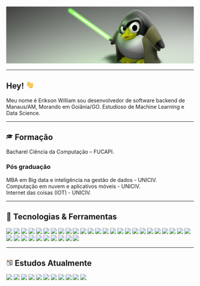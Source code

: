 ![Header](https://raw.githubusercontent.com/eriksonwilliam/eriksonwilliam/master/assets/131825.jpg "Header")

----------

## Hey! <img src="https://github.com/eriksonwilliam/eriksonwilliam/blob/master/assets/hi.gif" width="22px">

Meu nome é Erikson William sou desenvolvedor de software backend de Manaus/AM, Morando em Goiânia/GO. Estudioso de Machine Learning e Data Science.

----------

##  <img src="https://github.com/eriksonwilliam/eriksonwilliam/blob/master/assets/business-graduation-cap-icon.png" width="18px"> Formação

Bacharel Ciência da Computação – FUCAPI.

### Pós graduação

MBA em Big data e inteligência na gestão de dados - UNICIV.  
Computação em nuvem e aplicativos móveis - UNICIV.  
Internet das coisas (IOT) - UNICIV.  

----------

## 🔧 Tecnologias & Ferramentas
<code><img height="32" src="https://www.vectorlogo.zone/logos/linux/linux-ar21.svg"></a></code>
<code><img height="32" src="https://www.vectorlogo.zone/logos/java/java-ar21.svg"></a></code>
<code><img height="32" src="https://www.vectorlogo.zone/logos/springio/springio-ar21.svg"></a></code>
<code><img height="23" src="https://raw.githubusercontent.com/get-icon/geticon/fc0f660daee147afb4a56c64e12bde6486b73e39/icons/quarkus.svg"></a></code>
<code><img height="32" src="https://www.vectorlogo.zone/logos/nodejs/nodejs-ar21.svg"></a></code>
<code><img height="32" src="https://www.vectorlogo.zone/logos/nestjs/nestjs-ar21.svg"></a></code>
<code><img height="32" src="https://www.vectorlogo.zone/logos/python/python-ar21.svg"></a></code>
<code><img height="32" src="https://www.vectorlogo.zone/logos/pocoo_flask/pocoo_flask-ar21.svg"></a></code>
<code><img height="32" src="https://www.vectorlogo.zone/logos/golang/golang-ar21.svg"></a></code>
<code><img height="32" src="https://www.vectorlogo.zone/logos/kotlinlang/kotlinlang-ar21.svg"></a></code>
<code><img height="32" src="https://www.vectorlogo.zone/logos/gnu_bash/gnu_bash-ar21.svg"></a></code>
<code><img height="32" src="https://www.vectorlogo.zone/logos/visualstudio_code/visualstudio_code-ar21.svg"></a></code>
<code><img height="32" src="https://www.vectorlogo.zone/logos/getpostman/getpostman-ar21.svg"></a></code>
<code><img height="32" src="https://www.vectorlogo.zone/logos/graphql/graphql-ar21.svg"></a></code>
<code><img height="32" src="https://www.vectorlogo.zone/logos/mysql/mysql-ar21.svg"></a></code>
<code><img height="32" src="https://www.vectorlogo.zone/logos/postgresql/postgresql-ar21.svg"></a></code>
<code><img height="32" src="https://www.vectorlogo.zone/logos/mongodb/mongodb-ar21.svg"></a></code>
<code><img height="32" src="https://www.vectorlogo.zone/logos/docker/docker-ar21.svg"></a></code>
<code><img height="32" src="https://www.vectorlogo.zone/logos/kubernetes/kubernetes-ar21.svg"></a></code>
<code><img height="32" src="https://www.vectorlogo.zone/logos/json/json-ar21.svg"></a></code>
<code><img height="32" src="https://www.vectorlogo.zone/logos/git-scm/git-scm-ar21.svg"></a></code>
<code><img height="32" src="https://www.vectorlogo.zone/logos/github/github-ar21.svg"></a></code>
<code><img height="32" src="https://www.vectorlogo.zone/logos/gitlab/gitlab-ar21.svg"></a></code>
<code><img height="32" src="https://www.vectorlogo.zone/logos/elasticco_kibana/elasticco_kibana-ar21.svg"></a></code>
<code><img height="32" src="https://www.vectorlogo.zone/logos/elasticco_logstash/elasticco_logstash-ar21.svg"></a></code>
<code><img height="32" src="https://www.vectorlogo.zone/logos/elastic/elastic-ar21.svg"></a></code>
<code><img height="32" src="https://www.vectorlogo.zone/logos/amazon_aws/amazon_aws-ar21.svg"></a></code>
<code><img height="32" src="https://www.vectorlogo.zone/logos/google_cloud/google_cloud-ar21.svg"></a></code>
<code><img height="32" src="https://www.vectorlogo.zone/logos/microsoft_azure/microsoft_azure-ar21.svg"></a></code>
<code><img height="32" src="https://www.vectorlogo.zone/logos/cognitohq/cognitohq-ar21.svg"></a></code>
<code><img height="32" src="https://www.vectorlogo.zone/logos/consulio/consulio-ar21.svg"></a></code>
<code><img height="32" src="https://www.vectorlogo.zone/logos/firebase/firebase-ar21.svg"></a></code>
<code><img height="32" src="https://www.vectorlogo.zone/logos/prometheusio/prometheusio-ar21.svg"></a></code>
<code><img height="32" src="https://www.vectorlogo.zone/logos/grafana/grafana-ar21.svg"></a></code>
<code><img height="32" src="https://www.vectorlogo.zone/logos/microsoft_powerbi/microsoft_powerbi-ar21.svg"></a></code>


----------

## <img src="https://github.com/eriksonwilliam/eriksonwilliam/blob/master/assets/estudos.png" width="18px"> Estudos Atualmente

<code><img height="32" src="https://www.vectorlogo.zone/logos/clojure/clojure-ar21.svg"></a></code>
<code><img height="32" src="https://www.vectorlogo.zone/logos/elixir-lang/elixir-lang-ar21.svg"></a></code>
<code><img height="32" src="https://www.vectorlogo.zone/logos/dartlang/dartlang-ar21.svg"></a></code>
<code><img height="32" src="https://www.vectorlogo.zone/logos/erlang/erlang-ar21.svg"></a></code>
<code><img height="32" src="https://www.vectorlogo.zone/logos/lua/lua-ar21.svg"></a></code>
<code><img height="32" src="https://www.vectorlogo.zone/logos/scala-lang/scala-lang-ar21.svg"></a></code>
<code><img height="32" src="https://www.vectorlogo.zone/logos/apache_kafka/apache_kafka-ar21.svg"></a></code>
<code><img height="32" src="https://www.vectorlogo.zone/logos/rabbitmq/rabbitmq-ar21.svg"></a></code>
<code><img height="32" src="https://www.vectorlogo.zone/logos/jenkins/jenkins-ar21.svg"></a></code>
<code><img height="32" src="https://www.vectorlogo.zone/logos/ansible/ansible-ar21.svg"></a></code>
<code><img height="32" src="https://www.vectorlogo.zone/logos/terraformio/terraformio-ar21.svg"></a></code>
